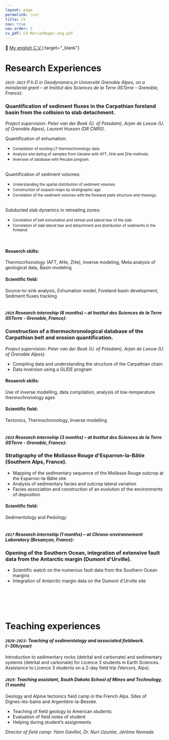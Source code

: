 ```yaml
---
layout: page
permalink: /cv/
title: CV
nav: true
nav_order: 2
cv_pdf: CV-MarionRoger-eng.pdf
---
```


📄  [My english C.V.](/assets/pdf/CV-MarionRoger-2023-EN.pdf){:target="_blank"}


<h1>Research Experiences</h1> 
   
 _`2019-2023` P.h.D in Geodynamics,in Université Grenoble Alpes, on a ministerial grant – at Institut des Sciences de la Terre (ISTerre - Grenoble, France):_

<h3> Quantification of sediment fluxes in the Carpathian foreland basin from the collision to slab detachment.</h3>
<i>Project supervision:  Peter van der Beek (U. of Potsdam), Arjan de Leeuw (U. of Grenoble Alpes), Laurent Husson (DR CNRS).<br></i>

Quantification of exhumation:
<ul>
  <li><small>Compilation of existing LT thermochronology data.</li></small>
  <li><small>Analysis and dating of samples from Ukraine with AFT, AHe and ZHe methods.</li></small>
  <li><small>Inversion of database with Pecube program.</li></small>
</ul><br>
Quantification of sediment volumes:
<ul>
  <li><small>Understanding the spatial distribution of sediment volumes</li></small>
  <li><small>Construction of isopach maps by stratigraphic age.</li></small>
  <li><small>Correlation of the sediment volumes with the foreland plate structure and rheology.  </li></small>
</ul><br>
Subducted slab dynamics in retreating zones:
<ul>
  <li><small>Correlation of belt exhumation and retreat and lateral tear of the slab</li></small>
  <li><small>Correlation of slab lateral tear and detachment and distribution of sediments in the foreland  </small></li>
</ul><br>
<h4>Resaerch skills:</h4> Thermocrhonology (AFT, AHe, ZHe), Inverse modeling, Meta analysis of geological data, Basin modeling
<h4>Scientific field:</h4> Source-to-sink analysis, Exhumation model, Foreland basin development, Sediment fluxes tracking
<br>
<br>

 #### _`2019`  Research internship <b>(6 months)</b> – at Institut des Sciences de la Terre (ISTerre - Grenoble, France):_
<h3>Construction of a thermochronological database of the Carpathian belt and erosion quantification.</h3>
<p></p><i>Project supervision:  Peter van der Beek (U. of Potsdam), Arjan de Leeuw (U. of Grenoble Alpes).<br></i></p>
<ul>
  <li>Compiling data and understanding the structure of the Carpathian chain</li>
  <li>Data inversion using a GLIDE program
</ul>
<h4>Resaerch skills:</h4> Use of inverse modelling, data compilation, analysis of low-temperature thermochronology ages
<h4>Scientific field:</h4> Tectonics, Thermochronology, Inverse modelling
<br>
<br>

 #### _`2018`  Research internship <b>(3 months)</b> – at Institut des Sciences de la Terre (ISTerre - Grenoble, France):_
<h3>Stratigraphy of the Mollasse Rouge d'Esparron-la-Bâtie (Southern Alps, France).</h3>
<ul>
  <li>Mapping of the sedimentary sequence of the Mollasse Rouge outcrop at the Esparron-la-Bâtie site  </li>
  <li>Analysis of sedimentary facies and outcrop lateral variation  </li>
  <li>Facies association and construction of an evolution of the environments of deposition  </li>
</ul>
<h4>Scientific field:</h4> Sedimentology and Pedology
<br>
<br>

 #### _`2017`  Research internship <b>(1 months)</b> – at Chrono-environnement Laboratory (Besançon, France):_
<h3>Opening of the Southern Ocean, integration of extensive fault data from the Antarctic margin (Dumont d'Urville).</h3>
<ul>
  <li>Scientific watch on the numerous fault data from the Southern Ocean margins  </li>
  <li>Integration of Antarctic margin data on the Dumont d'Urville site  </li>
</ul>
<br>
<br>
<p>&nbsp;</p>



<h1>Teaching experiences</h1>

#### _`2020-2023`: Teaching of sedimentology and associated fieldwork. <b>(~30h/year)</b>_
Introduction to sedimentary rocks (detrital and carbonate) and sedimentary systems (detrital and carbonate) for Licence 3 students in Earth Sciences. Assistance to Licence 3 students on a 2-day field trip (Vercors, Alps).<br>
#### _`2019`: Teaching assistant, South Dakota School of Mines and Technology, <b>(1 month) </b>_
Geology and Alpine tectonics field camp in the French Alps. Sites of Dignes-les-bains and Argentière-la-Bessée.

<ul>
  <li>Teaching of field geology to American students</li>
  <li>Evaluation of field notes of student</li>
  <li>Helping during student’s assignments</li>
</ul>

_Director of field camp: Yann Gavillot, Dr. Nuri Uzunlar, Jérôme Nomade_
  
<p>&nbsp;</p>

